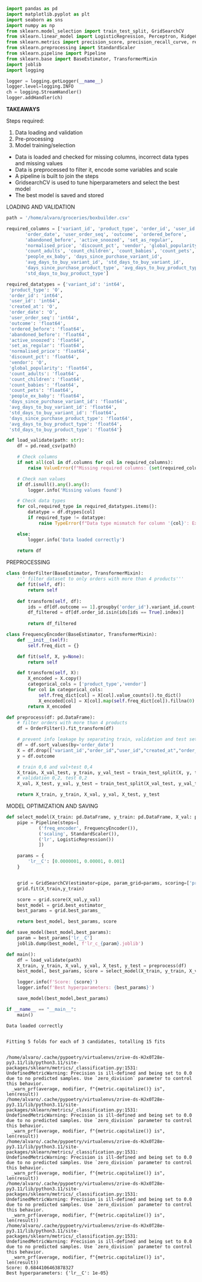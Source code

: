 ```python
import pandas as pd
import matplotlib.pyplot as plt
import seaborn as sns
import numpy as np
from sklearn.model_selection import train_test_split, GridSearchCV
from sklearn.linear_model import LogisticRegression, Perceptron, RidgeClassifier, PassiveAggressiveClassifier
from sklearn.metrics import precision_score, precision_recall_curve, recall_score, confusion_matrix, roc_curve, auc
from sklearn.preprocessing import StandardScaler
from sklearn.pipeline import Pipeline
from sklearn.base import BaseEstimator, TransformerMixin
import joblib
import logging

logger = logging.getLogger(__name__)
logger.level=logging.INFO
ch = logging.StreamHandler()
logger.addHandler(ch)
```

**TAKEAWAYS**

Steps required:
1. Data loading and validation
2. Pre-processing
3. Model training/selection
- Data is loaded and checked for missing columns, incorrect data types and missing values
- Data is preprocessed to filter it, encode some variables and scale
- A pipeline is built to join the steps
- GridsearchCV is used to tune hiperparameters and select the best model
- The best model is saved and stored

LOADING AND VALIDATION


```python
path = '/home/alvaro/groceries/boxbuilder.csv'

required_columns = ['variant_id', 'product_type', 'order_id', 'user_id', 'created_at',
       'order_date', 'user_order_seq', 'outcome', 'ordered_before',
       'abandoned_before', 'active_snoozed', 'set_as_regular',
       'normalised_price', 'discount_pct', 'vendor', 'global_popularity',
       'count_adults', 'count_children', 'count_babies', 'count_pets',
       'people_ex_baby', 'days_since_purchase_variant_id',
       'avg_days_to_buy_variant_id', 'std_days_to_buy_variant_id',
       'days_since_purchase_product_type', 'avg_days_to_buy_product_type',
       'std_days_to_buy_product_type']

required_datatypes = {'variant_id': 'int64',
 'product_type': 'O',
 'order_id': 'int64',
 'user_id': 'int64',
 'created_at': 'O',
 'order_date': 'O',
 'user_order_seq': 'int64',
 'outcome': 'float64',
 'ordered_before': 'float64',
 'abandoned_before': 'float64',
 'active_snoozed': 'float64',
 'set_as_regular': 'float64',
 'normalised_price': 'float64',
 'discount_pct': 'float64',
 'vendor': 'O',
 'global_popularity': 'float64',
 'count_adults': 'float64',
 'count_children': 'float64',
 'count_babies': 'float64',
 'count_pets': 'float64',
 'people_ex_baby': 'float64',
 'days_since_purchase_variant_id': 'float64',
 'avg_days_to_buy_variant_id': 'float64',
 'std_days_to_buy_variant_id': 'float64',
 'days_since_purchase_product_type': 'float64',
 'avg_days_to_buy_product_type': 'float64',
 'std_days_to_buy_product_type': 'float64'}
```


```python
def load_validate(path: str):
    df = pd.read_csv(path)

    # Check columns
    if not all(col in df.columns for col in required_columns):
        raise ValueError(f"Missing required columns: {set(required_columns) - set(df.columns)}")

    # Check nan values
    if df.isnull().any().any():
        logger.info('Missing values found')

    # Check data types
    for col,required_type in required_datatypes.items():
        datatype = df.dtypes[col]
        if required_type != datatype:
            raise TypeError(f"Data type mismatch for column '{col}': Expected '{required_type}', but got '{datatype}'")

    else:
        logger.info('Data loaded correctly')
    
    return df
```

PREPROCESSING


```python
class OrderFilter(BaseEstimator, TransformerMixin):
    ''' filter dataset to only orders with more than 4 products'''
    def fit(self, df):
        return self 
    
    def transform(self, df):
        ids = df[df.outcome == 1].groupby('order_id').variant_id.count() > 4
        df_filtered = df[df.order_id.isin(ids[ids == True].index)]
        
        return df_filtered

class FrequencyEncoder(BaseEstimator, TransformerMixin):
    def __init__(self):
        self.freq_dict = {}

    def fit(self, X, y=None):
        return self

    def transform(self, X):
        X_encoded = X.copy()
        categorical_cols = ['product_type','vendor']
        for col in categorical_cols:
            self.freq_dict[col] = X[col].value_counts().to_dict()
            X_encoded[col] = X[col].map(self.freq_dict[col]).fillna(0)
        return X_encoded
```


```python
def preprocess(df: pd.DataFrame):
    # filter orders with more than 4 products
    df = OrderFilter().fit_transform(df)        

    # prevent info leakage by separating train, validation and test sets by time
    df = df.sort_values(by='order_date')
    X = df.drop(['variant_id',"order_id","user_id","created_at","order_date",'outcome'], axis=1)  
    y = df.outcome

    # train 0,6 and val+test 0,4
    X_train, X_val_test, y_train, y_val_test = train_test_split(X, y, test_size=0.4, shuffle=False)
    # validation 0,2, test 0,2
    X_val, X_test, y_val, y_test = train_test_split(X_val_test, y_val_test, test_size=0.5, shuffle=False)

    return X_train, y_train, X_val, y_val, X_test, y_test
```

MODEL OPTIMIZATION AND SAVING


```python
def select_model(X_train: pd.DataFrame, y_train: pd.DataFrame, X_val: pd.DataFrame, y_val: pd.DataFrame):
    pipe = Pipeline(steps=[
            ('freq_encoder', FrequencyEncoder()),
            ('scaling', StandardScaler()),
            ('lr', LogisticRegression())
            ])

    params = {
        'lr__C': [0.0000001, 0.00001, 0.001]
    }


    grid = GridSearchCV(estimator=pipe, param_grid=params, scoring=['precision','recall'],refit='precision', verbose=True)
    grid.fit(X_train,y_train)

    score = grid.score(X_val,y_val)
    best_model = grid.best_estimator_
    best_params = grid.best_params_

    return best_model, best_params, score
```


```python
def save_model(best_model,best_params):
    param = best_params['lr__C']
    joblib.dump(best_model, f'lr_c_{param}.joblib')
```


```python
def main():
    df = load_validate(path)
    X_train, y_train, X_val, y_val, X_test, y_test = preprocess(df)
    best_model, best_params, score = select_model(X_train, y_train, X_val, y_val)

    logger.info(f'Score: {score}')
    logger.info(f'Best hyperparameters: {best_params}')

    save_model(best_model,best_params)
```


```python
if __name__ == "__main__":
    main()
```

    Data loaded correctly


    Fitting 5 folds for each of 3 candidates, totalling 15 fits


    /home/alvaro/.cache/pypoetry/virtualenvs/zrive-ds-HJx0T28e-py3.11/lib/python3.11/site-packages/sklearn/metrics/_classification.py:1531: UndefinedMetricWarning: Precision is ill-defined and being set to 0.0 due to no predicted samples. Use `zero_division` parameter to control this behavior.
      _warn_prf(average, modifier, f"{metric.capitalize()} is", len(result))
    /home/alvaro/.cache/pypoetry/virtualenvs/zrive-ds-HJx0T28e-py3.11/lib/python3.11/site-packages/sklearn/metrics/_classification.py:1531: UndefinedMetricWarning: Precision is ill-defined and being set to 0.0 due to no predicted samples. Use `zero_division` parameter to control this behavior.
      _warn_prf(average, modifier, f"{metric.capitalize()} is", len(result))
    /home/alvaro/.cache/pypoetry/virtualenvs/zrive-ds-HJx0T28e-py3.11/lib/python3.11/site-packages/sklearn/metrics/_classification.py:1531: UndefinedMetricWarning: Precision is ill-defined and being set to 0.0 due to no predicted samples. Use `zero_division` parameter to control this behavior.
      _warn_prf(average, modifier, f"{metric.capitalize()} is", len(result))
    /home/alvaro/.cache/pypoetry/virtualenvs/zrive-ds-HJx0T28e-py3.11/lib/python3.11/site-packages/sklearn/metrics/_classification.py:1531: UndefinedMetricWarning: Precision is ill-defined and being set to 0.0 due to no predicted samples. Use `zero_division` parameter to control this behavior.
      _warn_prf(average, modifier, f"{metric.capitalize()} is", len(result))
    /home/alvaro/.cache/pypoetry/virtualenvs/zrive-ds-HJx0T28e-py3.11/lib/python3.11/site-packages/sklearn/metrics/_classification.py:1531: UndefinedMetricWarning: Precision is ill-defined and being set to 0.0 due to no predicted samples. Use `zero_division` parameter to control this behavior.
      _warn_prf(average, modifier, f"{metric.capitalize()} is", len(result))
    Score: 0.6844106463878327
    Best hyperparameters: {'lr__C': 1e-05}

